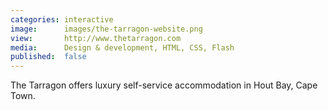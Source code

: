 ```yaml
---
categories: interactive
image:      images/the-tarragon-website.png
view:       http://www.thetarragon.com
media:      Design & development, HTML, CSS, Flash
published:  false
---
```

The Tarragon offers luxury self-service accommodation in Hout Bay, Cape Town.
